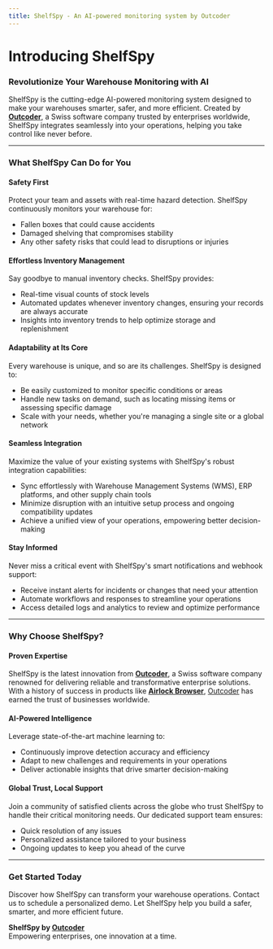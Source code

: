 ```yaml
---
title: ShelfSpy - An AI-powered monitoring system by Outcoder
---
```


# Introducing ShelfSpy

### Revolutionize Your Warehouse Monitoring with AI

ShelfSpy is the cutting-edge AI-powered monitoring system designed to make your warehouses smarter, safer, and more efficient. Created by **[Outcoder](outcoder.com)**, a Swiss software company trusted by enterprises worldwide, ShelfSpy integrates seamlessly into your operations, helping you take control like never before.

---

### **What ShelfSpy Can Do for You**

#### **Safety First**  
Protect your team and assets with real-time hazard detection. ShelfSpy continuously monitors your warehouse for:
- Fallen boxes that could cause accidents
- Damaged shelving that compromises stability
- Any other safety risks that could lead to disruptions or injuries

#### **Effortless Inventory Management**  
Say goodbye to manual inventory checks. ShelfSpy provides:
- Real-time visual counts of stock levels
- Automated updates whenever inventory changes, ensuring your records are always accurate
- Insights into inventory trends to help optimize storage and replenishment

#### **Adaptability at Its Core**  
Every warehouse is unique, and so are its challenges. ShelfSpy is designed to:
- Be easily customized to monitor specific conditions or areas
- Handle new tasks on demand, such as locating missing items or assessing specific damage
- Scale with your needs, whether you're managing a single site or a global network

#### **Seamless Integration**  
Maximize the value of your existing systems with ShelfSpy's robust integration capabilities:
- Sync effortlessly with Warehouse Management Systems (WMS), ERP platforms, and other supply chain tools
- Minimize disruption with an intuitive setup process and ongoing compatibility updates
- Achieve a unified view of your operations, empowering better decision-making

#### **Stay Informed**  
Never miss a critical event with ShelfSpy's smart notifications and webhook support:
- Receive instant alerts for incidents or changes that need your attention
- Automate workflows and responses to streamline your operations
- Access detailed logs and analytics to review and optimize performance

---

### **Why Choose ShelfSpy?**

#### Proven Expertise  
ShelfSpy is the latest innovation from **[Outcoder](outcoder.com)**, a Swiss software company renowned for delivering reliable and transformative enterprise solutions. With a history of success in products like **[Airlock Browser](https://outcoder.com/Products/AirlockBrowser/)**, [Outcoder](outcoder.com) has earned the trust of businesses worldwide.

#### AI-Powered Intelligence  
Leverage state-of-the-art machine learning to:
- Continuously improve detection accuracy and efficiency
- Adapt to new challenges and requirements in your operations
- Deliver actionable insights that drive smarter decision-making

#### Global Trust, Local Support  
Join a community of satisfied clients across the globe who trust ShelfSpy to handle their critical monitoring needs. Our dedicated support team ensures:
- Quick resolution of any issues
- Personalized assistance tailored to your business
- Ongoing updates to keep you ahead of the curve

---

### **Get Started Today**
Discover how ShelfSpy can transform your warehouse operations. Contact us to schedule a personalized demo. Let ShelfSpy help you build a safer, smarter, and more efficient future.

**ShelfSpy by [Outcoder](outcoder.com)**  
Empowering enterprises, one innovation at a time.

